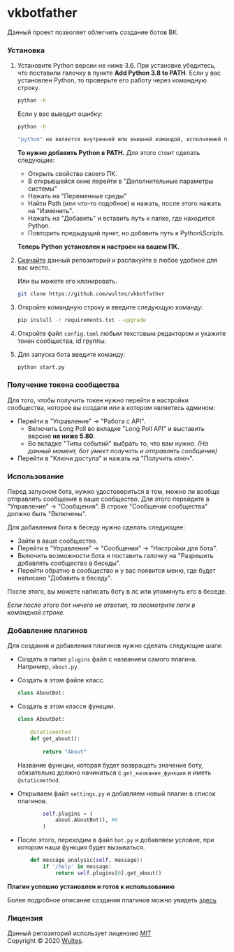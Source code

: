 # vkbotfather

Данный проект позволяет облегчить создание ботов ВК.

### Установка

1. Установите Python версии не ниже 3.6. При установке убедитесь, что поставили галочку в пункте **Add Python 3.8 to PATH**. Если у вас установлен Python, то проверьте его работу через командную строку.

   ```bash
   python -h
   ```

   Если у вас выводит ошибку:

   ```bash
   python -h
   
   "python" не является внутренней или внешней командой, исполняемой программой или пакетом файлов.
   ```

   **То нужно добавить Python в PATH.** Для этого стоит сделать следующие:

   - Открыть свойства своего ПК.
   - В открывшейся окне перейти в "Дополнительные параметры системы"
   - Нажать на "Переменные среды"
   - Найти Path (или что-то подобное) и нажать, после этого нажать на "Изменить".
   - Нажать на "Добавить" и вставить путь к папке, где находится Python.
   - Повторить предыдущий пункт, но добавить путь к Python\Scripts.  

   **Теперь Python установлен и настроен на вашем ПК.**

2. [Скачайте](https://github.com/wultes/vkbotfather/archive/master.zip) данный репозиторий и распакуйте в любое удобное для вас место.

   Или вы можете его клонировать.

   ```bash
   git clone https://github.com/wultes/vkbotfather
   ```

3. Откройте командную строку и введите следующую команду:

   ```bash
   pip install -r requirements.txt --upgrade
   ```

4. Откройте файл ```config.toml``` любым текстовым редактором и укажите токен сообщества, id группы.

5. Для запуска бота введите команду:

   ```bash
   python start.py
   ```

    

### Получение токена сообщества

Для того, чтобы получить токен нужно перейти в настройки сообщества, которое вы создали или в котором являетесь админом:

- Перейти в "Управление" -> "Работа с API".
  - Включить Long Poll во вкладке "Long Poll API" и выставить версию **не ниже 5.80**.
  - Во вкладке "Типы событий" выбрать то, что вам нужно. *(На данный момент, бот умеет получать и отправлять сообщения)*
- Перейти в "Ключи доступа" и нажать на "Получить ключ".



### Использование

Перед запуском бота, нужно удостовериться в том, можно ли вообще отправлять сообщения в ваше сообщество. Для этого перейдите в "Управление" -> "Сообщения". В строке "Сообщения сообщества" должно быть "Включены". 

Для добавления бота в беседу нужно сделать следующее: 

- Зайти в ваше сообщество.
- Перейти в "Управление" -> "Сообщения" -> "Настройки для бота".
- Включить возможности бота и поставить галочку на "Разрешить добавлять сообщество в беседы".
- Перейти обратно в сообщество и у вас появится меню, где будет написано "Добавить в беседу".

После этого, вы можете написать боту в лс или упомянуть его в беседе.

*Если после этого бот ничего не ответил, то посмотрите логи в командной строке.*



### Добавление плагинов

Для создания и добавления плагинов нужно сделать следующие шаги:

- Создать в папке ```plugins``` файл с названием самого плагина. Например, ```about.py```.

- Создать в этом файле класс.

  ```python
  class AboutBot:
  ```

- Создать в этом классе функции.

  ```python
  class AboutBot:
      
      @staticmethod
      def get_about():
          
          return "About"
  ```

  Название функции, которая будет возвращать значение боту, обязательно должно начинаться с ```get_название_функции``` и иметь ```@staticmethod```.

- Открываем файл ```settings.py``` и добавляем новый плагин в список плагинов.

  ```python
          self.plugins = (
              about.AboutBot(), #0
          )
  ```

- После этого, переходим в файл ```bot.py``` и добавляем условие, при котором наша функция будет вызываться.

  ```python
      def message_analysic(self, message):
          if '/help' in message:
              return self.plugins[0].get_about()
  ```

**Плагин успешно установлен и готов к использованию**

Более подробное описание создания плагинов можно увидеть [здесь](https://vk.com/@steinteam-sozdanie-vk-bota-s-pomoschu-vkbotfather?anchor=sozdanie-i-dobavlenie-plaginov)  

### Лицензия

Данный репозиторий использует лицензию [MIT](https://choosealicense.com/licenses/mit/)  
Copyright © 2020 [Wultes](https://github.com/wultes/). 
